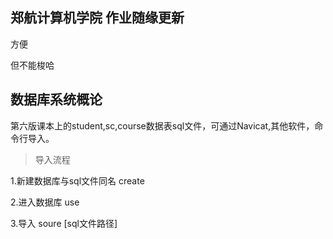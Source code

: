 ## 郑航计算机学院  作业随缘更新

方便

但不能梭哈

## 数据库系统概论

第六版课本上的student,sc,course数据表sql文件，可通过Navicat,其他软件，命令行导入。
>导入流程  

1.新建数据库与sql文件同名 create

2.进入数据库 use

3.导入 soure [sql文件路径]


